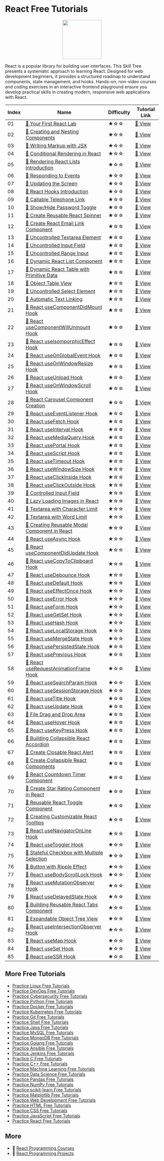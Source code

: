 # React Free Tutorials

<div align="center">
<img width="128px" src="https://file.labex.io/path/nUDMNpUKFvpT.png">
</div>

React is a popular library for building user interfaces. This Skill Tree presents a systematic approach to learning React. Designed for web development beginners, it provides a structured roadmap to understand components, state management, and hooks. Hands-on, non-video courses and coding exercises in an interactive frontend playground ensure you develop practical skills in creating modern, responsive web applications with React.

|   Index | Name                                                                                                                              | Difficulty   | Tutorial Link                                                                               |
|---------|-----------------------------------------------------------------------------------------------------------------------------------|--------------|---------------------------------------------------------------------------------------------|
|      01 | [📖 Your First React Lab](https://labex.io/tutorials/react-your-first-react-lab-92968)                                             | ★☆☆          | [🔗 View](https://labex.io/tutorials/react-your-first-react-lab-92968)                       |
|      02 | [📖 Creating and Nesting Components](https://labex.io/tutorials/react-creating-and-nesting-components-100371)                      | ★☆☆          | [🔗 View](https://labex.io/tutorials/react-creating-and-nesting-components-100371)           |
|      03 | [📖 Writing Markup with JSX](https://labex.io/tutorials/react-writing-markup-with-jsx-100376)                                      | ★☆☆          | [🔗 View](https://labex.io/tutorials/react-writing-markup-with-jsx-100376)                   |
|      04 | [📖 Conditional Rendering in React](https://labex.io/tutorials/react-conditional-rendering-in-react-100370)                        | ★☆☆          | [🔗 View](https://labex.io/tutorials/react-conditional-rendering-in-react-100370)            |
|      05 | [📖 Rendering React Lists Introduction](https://labex.io/tutorials/react-rendering-react-lists-introduction-100372)                | ★☆☆          | [🔗 View](https://labex.io/tutorials/react-rendering-react-lists-introduction-100372)        |
|      06 | [📖 Responding to Events](https://labex.io/tutorials/react-responding-to-events-100373)                                            | ★☆☆          | [🔗 View](https://labex.io/tutorials/react-responding-to-events-100373)                      |
|      07 | [📖 Updating the Screen](https://labex.io/tutorials/react-updating-the-screen-100374)                                              | ★☆☆          | [🔗 View](https://labex.io/tutorials/react-updating-the-screen-100374)                       |
|      08 | [📖 React Hooks Introduction](https://labex.io/tutorials/react-react-hooks-introduction-100375)                                    | ★☆☆          | [🔗 View](https://labex.io/tutorials/react-react-hooks-introduction-100375)                  |
|      09 | [📖 Callable Telephone Link](https://labex.io/tutorials/react-callable-telephone-link-38342)                                       | ★☆☆          | [🔗 View](https://labex.io/tutorials/react-callable-telephone-link-38342)                    |
|      10 | [📖 Show/Hide Password Toggle](https://labex.io/tutorials/react-show-hide-password-toggle-38358)                                   | ★☆☆          | [🔗 View](https://labex.io/tutorials/react-show-hide-password-toggle-38358)                  |
|      11 | [📖 Create Reusable React Spinner](https://labex.io/tutorials/react-create-reusable-react-spinner-38353)                           | ★☆☆          | [🔗 View](https://labex.io/tutorials/react-create-reusable-react-spinner-38353)              |
|      12 | [📖 Create React Email Link Component](https://labex.io/tutorials/react-create-react-email-link-component-38354)                   | ★☆☆          | [🔗 View](https://labex.io/tutorials/react-create-react-email-link-component-38354)          |
|      13 | [📖 Uncontrolled Textarea Element](https://labex.io/tutorials/react-uncontrolled-textarea-element-38365)                           | ★☆☆          | [🔗 View](https://labex.io/tutorials/react-uncontrolled-textarea-element-38365)              |
|      14 | [📖 Uncontrolled Input Field](https://labex.io/tutorials/react-uncontrolled-input-field-38369)                                     | ★☆☆          | [🔗 View](https://labex.io/tutorials/react-uncontrolled-input-field-38369)                   |
|      15 | [📖 Uncontrolled Range Input](https://labex.io/tutorials/react-uncontrolled-range-input-38361)                                     | ★☆☆          | [🔗 View](https://labex.io/tutorials/react-uncontrolled-range-input-38361)                   |
|      16 | [📖 Dynamic React List Component](https://labex.io/tutorials/react-dynamic-react-list-component-38347)                             | ★☆☆          | [🔗 View](https://labex.io/tutorials/react-dynamic-react-list-component-38347)               |
|      17 | [📖 Dynamic React Table with Primitive Data](https://labex.io/tutorials/react-dynamic-react-table-with-primitive-data-38348)       | ★☆☆          | [🔗 View](https://labex.io/tutorials/react-dynamic-react-table-with-primitive-data-38348)    |
|      18 | [📖 Object Table View](https://labex.io/tutorials/react-object-table-view-38355)                                                   | ★☆☆          | [🔗 View](https://labex.io/tutorials/react-object-table-view-38355)                          |
|      19 | [📖 Uncontrolled Select Element](https://labex.io/tutorials/react-uncontrolled-select-element-38360)                               | ★☆☆          | [🔗 View](https://labex.io/tutorials/react-uncontrolled-select-element-38360)                |
|      20 | [📖 Automatic Text Linking](https://labex.io/tutorials/react-automatic-text-linking-38341)                                         | ★☆☆          | [🔗 View](https://labex.io/tutorials/react-automatic-text-linking-38341)                     |
|      21 | [📖 React useComponentDidMount Hook](https://labex.io/tutorials/react-react-usecomponentdidmount-hook-38374)                       | ★☆☆          | [🔗 View](https://labex.io/tutorials/react-react-usecomponentdidmount-hook-38374)            |
|      22 | [📖 React useComponentWillUnmount Hook](https://labex.io/tutorials/react-react-usecomponentwillunmount-hook-38376)                 | ★☆☆          | [🔗 View](https://labex.io/tutorials/react-react-usecomponentwillunmount-hook-38376)         |
|      23 | [📖 React useIsomporphicEffect Hook](https://labex.io/tutorials/react-react-useisomporphiceffect-hook-38391)                       | ★☆☆          | [🔗 View](https://labex.io/tutorials/react-react-useisomporphiceffect-hook-38391)            |
|      24 | [📖 React useOnGlobalEvent Hook](https://labex.io/tutorials/react-react-useonglobalevent-hook-38399)                               | ★☆☆          | [🔗 View](https://labex.io/tutorials/react-react-useonglobalevent-hook-38399)                |
|      25 | [📖 React useOnWindowResize Hook](https://labex.io/tutorials/react-react-useonwindowresize-hook-38400)                             | ★☆☆          | [🔗 View](https://labex.io/tutorials/react-react-useonwindowresize-hook-38400)               |
|      26 | [📖 React useUnload Hook](https://labex.io/tutorials/react-react-useunload-hook-38414)                                             | ★☆☆          | [🔗 View](https://labex.io/tutorials/react-react-useunload-hook-38414)                       |
|      27 | [📖 React useOnWindowScroll Hook](https://labex.io/tutorials/react-react-useonwindowscroll-hook-38401)                             | ★☆☆          | [🔗 View](https://labex.io/tutorials/react-react-useonwindowscroll-hook-38401)               |
|      28 | [📖 React Carousel Component Creation](https://labex.io/tutorials/react-react-carousel-component-creation-38343)                   | ★☆☆          | [🔗 View](https://labex.io/tutorials/react-react-carousel-component-creation-38343)          |
|      29 | [📖 React useEventListener Hook](https://labex.io/tutorials/react-react-useeventlistener-hook-38383)                               | ★☆☆          | [🔗 View](https://labex.io/tutorials/react-react-useeventlistener-hook-38383)                |
|      30 | [📖 React useFetch Hook](https://labex.io/tutorials/react-react-usefetch-hook-38384)                                               | ★☆☆          | [🔗 View](https://labex.io/tutorials/react-react-usefetch-hook-38384)                        |
|      31 | [📖 React useInterval Hook](https://labex.io/tutorials/react-react-useinterval-hook-38390)                                         | ★☆☆          | [🔗 View](https://labex.io/tutorials/react-react-useinterval-hook-38390)                     |
|      32 | [📖 React useMediaQuery Hook](https://labex.io/tutorials/react-react-usemediaquery-hook-38395)                                     | ★☆☆          | [🔗 View](https://labex.io/tutorials/react-react-usemediaquery-hook-38395)                   |
|      33 | [📖 React usePortal Hook](https://labex.io/tutorials/react-react-useportal-hook-38403)                                             | ★☆☆          | [🔗 View](https://labex.io/tutorials/react-react-useportal-hook-38403)                       |
|      34 | [📖 React useScript Hook](https://labex.io/tutorials/react-react-usescript-hook-38406)                                             | ★☆☆          | [🔗 View](https://labex.io/tutorials/react-react-usescript-hook-38406)                       |
|      35 | [📖 React useTimeout Hook](https://labex.io/tutorials/react-react-usetimeout-hook-38411)                                           | ★☆☆          | [🔗 View](https://labex.io/tutorials/react-react-usetimeout-hook-38411)                      |
|      36 | [📖 React useWindowSize Hook](https://labex.io/tutorials/react-react-usewindowsize-hook-38416)                                     | ★☆☆          | [🔗 View](https://labex.io/tutorials/react-react-usewindowsize-hook-38416)                   |
|      37 | [📖 React useClickInside Hook](https://labex.io/tutorials/react-react-useclickinside-hook-38372)                                   | ★☆☆          | [🔗 View](https://labex.io/tutorials/react-react-useclickinside-hook-38372)                  |
|      38 | [📖 React useClickOutside Hook](https://labex.io/tutorials/react-react-useclickoutside-hook-38373)                                 | ★☆☆          | [🔗 View](https://labex.io/tutorials/react-react-useclickoutside-hook-38373)                 |
|      39 | [📖 Controlled Input Field](https://labex.io/tutorials/react-controlled-input-field-38345)                                         | ★☆☆          | [🔗 View](https://labex.io/tutorials/react-controlled-input-field-38345)                     |
|      40 | [📖 Lazy Loading Images in React](https://labex.io/tutorials/react-lazy-loading-images-in-react-38350)                             | ★☆☆          | [🔗 View](https://labex.io/tutorials/react-lazy-loading-images-in-react-38350)               |
|      41 | [📖 Textarea with Character Limit](https://labex.io/tutorials/react-textarea-with-character-limit-38351)                           | ★☆☆          | [🔗 View](https://labex.io/tutorials/react-textarea-with-character-limit-38351)              |
|      42 | [📖 Textarea with Word Limit](https://labex.io/tutorials/react-textarea-with-word-limit-38352)                                     | ★☆☆          | [🔗 View](https://labex.io/tutorials/react-textarea-with-word-limit-38352)                   |
|      43 | [📖 Creating Reusable Modal Component in React](https://labex.io/tutorials/react-creating-reusable-modal-component-in-react-38356) | ★☆☆          | [🔗 View](https://labex.io/tutorials/react-creating-reusable-modal-component-in-react-38356) |
|      44 | [📖 React useAsync Hook](https://labex.io/tutorials/react-react-useasync-hook-38370)                                               | ★☆☆          | [🔗 View](https://labex.io/tutorials/react-react-useasync-hook-38370)                        |
|      45 | [📖 React useComponentDidUpdate Hook](https://labex.io/tutorials/react-react-usecomponentdidupdate-hook-38375)                     | ★☆☆          | [🔗 View](https://labex.io/tutorials/react-react-usecomponentdidupdate-hook-38375)           |
|      46 | [📖 React useCopyToClipboard Hook](https://labex.io/tutorials/react-react-usecopytoclipboard-hook-38377)                           | ★☆☆          | [🔗 View](https://labex.io/tutorials/react-react-usecopytoclipboard-hook-38377)              |
|      47 | [📖 React useDebounce Hook](https://labex.io/tutorials/react-react-usedebounce-hook-38378)                                         | ★☆☆          | [🔗 View](https://labex.io/tutorials/react-react-usedebounce-hook-38378)                     |
|      48 | [📖 React useDefault Hook](https://labex.io/tutorials/react-react-usedefault-hook-38379)                                           | ★☆☆          | [🔗 View](https://labex.io/tutorials/react-react-usedefault-hook-38379)                      |
|      49 | [📖 React useEffectOnce Hook](https://labex.io/tutorials/react-react-useeffectonce-hook-38381)                                     | ★☆☆          | [🔗 View](https://labex.io/tutorials/react-react-useeffectonce-hook-38381)                   |
|      50 | [📖 React useError Hook](https://labex.io/tutorials/react-react-useerror-hook-38382)                                               | ★☆☆          | [🔗 View](https://labex.io/tutorials/react-react-useerror-hook-38382)                        |
|      51 | [📖 React useForm Hook](https://labex.io/tutorials/react-react-useform-hook-38385)                                                 | ★☆☆          | [🔗 View](https://labex.io/tutorials/react-react-useform-hook-38385)                         |
|      52 | [📖 React useGetSet Hook](https://labex.io/tutorials/react-react-usegetset-hook-38386)                                             | ★☆☆          | [🔗 View](https://labex.io/tutorials/react-react-usegetset-hook-38386)                       |
|      53 | [📖 React useHash Hook](https://labex.io/tutorials/react-react-usehash-hook-38387)                                                 | ★☆☆          | [🔗 View](https://labex.io/tutorials/react-react-usehash-hook-38387)                         |
|      54 | [📖 React useLocalStorage Hook](https://labex.io/tutorials/react-react-uselocalstorage-hook-38393)                                 | ★☆☆          | [🔗 View](https://labex.io/tutorials/react-react-uselocalstorage-hook-38393)                 |
|      55 | [📖 React useMergeState Hook](https://labex.io/tutorials/react-react-usemergestate-hook-38396)                                     | ★☆☆          | [🔗 View](https://labex.io/tutorials/react-react-usemergestate-hook-38396)                   |
|      56 | [📖 React usePersistedState Hook](https://labex.io/tutorials/react-react-usepersistedstate-hook-38402)                             | ★☆☆          | [🔗 View](https://labex.io/tutorials/react-react-usepersistedstate-hook-38402)               |
|      57 | [📖 React usePrevious Hook](https://labex.io/tutorials/react-react-useprevious-hook-38404)                                         | ★☆☆          | [🔗 View](https://labex.io/tutorials/react-react-useprevious-hook-38404)                     |
|      58 | [📖 React useRequestAnimationFrame Hook](https://labex.io/tutorials/react-react-userequestanimationframe-hook-38405)               | ★☆☆          | [🔗 View](https://labex.io/tutorials/react-react-userequestanimationframe-hook-38405)        |
|      59 | [📖 React useSearchParam Hook](https://labex.io/tutorials/react-react-usesearchparam-hook-38407)                                   | ★☆☆          | [🔗 View](https://labex.io/tutorials/react-react-usesearchparam-hook-38407)                  |
|      60 | [📖 React useSessionStorage Hook](https://labex.io/tutorials/react-react-usesessionstorage-hook-38408)                             | ★☆☆          | [🔗 View](https://labex.io/tutorials/react-react-usesessionstorage-hook-38408)               |
|      61 | [📖 React useTitle Hook](https://labex.io/tutorials/react-react-usetitle-hook-38412)                                               | ★☆☆          | [🔗 View](https://labex.io/tutorials/react-react-usetitle-hook-38412)                        |
|      62 | [📖 React useUpdate Hook](https://labex.io/tutorials/react-react-useupdate-hook-38415)                                             | ★☆☆          | [🔗 View](https://labex.io/tutorials/react-react-useupdate-hook-38415)                       |
|      63 | [📖 File Drag and Drop Area](https://labex.io/tutorials/react-file-drag-and-drop-area-38349)                                       | ★☆☆          | [🔗 View](https://labex.io/tutorials/react-file-drag-and-drop-area-38349)                    |
|      64 | [📖 React useHover Hook](https://labex.io/tutorials/react-react-usehover-hook-38388)                                               | ★☆☆          | [🔗 View](https://labex.io/tutorials/react-react-usehover-hook-38388)                        |
|      65 | [📖 React useKeyPress Hook](https://labex.io/tutorials/react-react-usekeypress-hook-38392)                                         | ★☆☆          | [🔗 View](https://labex.io/tutorials/react-react-usekeypress-hook-38392)                     |
|      66 | [📖 Building Collapsible React Accordion](https://labex.io/tutorials/react-building-collapsible-react-accordion-38339)             | ★☆☆          | [🔗 View](https://labex.io/tutorials/react-building-collapsible-react-accordion-38339)       |
|      67 | [📖 Create Closable React Alert](https://labex.io/tutorials/react-create-closable-react-alert-38340)                               | ★☆☆          | [🔗 View](https://labex.io/tutorials/react-create-closable-react-alert-38340)                |
|      68 | [📖 Create Collapsible React Components](https://labex.io/tutorials/react-create-collapsible-react-components-38344)               | ★☆☆          | [🔗 View](https://labex.io/tutorials/react-create-collapsible-react-components-38344)        |
|      69 | [📖 React Countdown Timer Component](https://labex.io/tutorials/react-react-countdown-timer-component-38346)                       | ★☆☆          | [🔗 View](https://labex.io/tutorials/react-react-countdown-timer-component-38346)            |
|      70 | [📖 Create Star Rating Component in React](https://labex.io/tutorials/react-create-star-rating-component-in-react-38362)           | ★☆☆          | [🔗 View](https://labex.io/tutorials/react-create-star-rating-component-in-react-38362)      |
|      71 | [📖 Reusable React Toggle Component](https://labex.io/tutorials/react-reusable-react-toggle-component-38366)                       | ★☆☆          | [🔗 View](https://labex.io/tutorials/react-reusable-react-toggle-component-38366)            |
|      72 | [📖 Creating Customizable React Tooltips](https://labex.io/tutorials/react-creating-customizable-react-tooltips-38367)             | ★☆☆          | [🔗 View](https://labex.io/tutorials/react-creating-customizable-react-tooltips-38367)       |
|      73 | [📖 React useNavigatorOnLine Hook](https://labex.io/tutorials/react-react-usenavigatoronline-hook-38398)                           | ★☆☆          | [🔗 View](https://labex.io/tutorials/react-react-usenavigatoronline-hook-38398)              |
|      74 | [📖 React useToggler Hook](https://labex.io/tutorials/react-react-usetoggler-hook-38413)                                           | ★☆☆          | [🔗 View](https://labex.io/tutorials/react-react-usetoggler-hook-38413)                      |
|      75 | [📖 Stateful Checkbox with Multiple Selection](https://labex.io/tutorials/react-stateful-checkbox-with-multiple-selection-38357)   | ★☆☆          | [🔗 View](https://labex.io/tutorials/react-stateful-checkbox-with-multiple-selection-38357)  |
|      76 | [📖 Button with Ripple Effect](https://labex.io/tutorials/react-button-with-ripple-effect-38359)                                   | ★☆☆          | [🔗 View](https://labex.io/tutorials/react-button-with-ripple-effect-38359)                  |
|      77 | [📖 React useBodyScrollLock Hook](https://labex.io/tutorials/react-react-usebodyscrolllock-hook-38371)                             | ★☆☆          | [🔗 View](https://labex.io/tutorials/react-react-usebodyscrolllock-hook-38371)               |
|      78 | [📖 React useMutationObserver Hook](https://labex.io/tutorials/react-react-usemutationobserver-hook-38397)                         | ★☆☆          | [🔗 View](https://labex.io/tutorials/react-react-usemutationobserver-hook-38397)             |
|      79 | [📖 React useDelayedState Hook](https://labex.io/tutorials/react-react-usedelayedstate-hook-38380)                                 | ★☆☆          | [🔗 View](https://labex.io/tutorials/react-react-usedelayedstate-hook-38380)                 |
|      80 | [📖 Building Reusable React Tabs Component](https://labex.io/tutorials/react-building-reusable-react-tabs-component-38363)         | ★☆☆          | [🔗 View](https://labex.io/tutorials/react-building-reusable-react-tabs-component-38363)     |
|      81 | [📖 Expandable Object Tree View](https://labex.io/tutorials/react-expandable-object-tree-view-38368)                               | ★☆☆          | [🔗 View](https://labex.io/tutorials/react-expandable-object-tree-view-38368)                |
|      82 | [📖 React useIntersectionObserver Hook](https://labex.io/tutorials/react-react-useintersectionobserver-hook-38389)                 | ★☆☆          | [🔗 View](https://labex.io/tutorials/react-react-useintersectionobserver-hook-38389)         |
|      83 | [📖 React useMap Hook](https://labex.io/tutorials/react-react-usemap-hook-38394)                                                   | ★☆☆          | [🔗 View](https://labex.io/tutorials/react-react-usemap-hook-38394)                          |
|      84 | [📖 React useSet Hook](https://labex.io/tutorials/react-react-useset-hook-38409)                                                   | ★☆☆          | [🔗 View](https://labex.io/tutorials/react-react-useset-hook-38409)                          |
|      85 | [📖 React useSSR Hook](https://labex.io/tutorials/react-react-usessr-hook-38410)                                                   | ★☆☆          | [🔗 View](https://labex.io/tutorials/react-react-usessr-hook-38410)                          |

## More Free Tutorials

- [Practice Linux Free Tutorials](https://github.com/labex-labs/linux-free-tutorials)
- [Practice DevOps Free Tutorials](https://github.com/labex-labs/devops-free-tutorials)
- [Practice Cybersecurity Free Tutorials](https://github.com/labex-labs/cybersecurity-free-tutorials)
- [Practice Python Free Tutorials](https://github.com/labex-labs/python-free-tutorials)
- [Practice Docker Free Tutorials](https://github.com/labex-labs/docker-free-tutorials)
- [Practice Kubernetes Free Tutorials](https://github.com/labex-labs/kubernetes-free-tutorials)
- [Practice Git Free Tutorials](https://github.com/labex-labs/git-free-tutorials)
- [Practice Shell Free Tutorials](https://github.com/labex-labs/shell-free-tutorials)
- [Practice Java Free Tutorials](https://github.com/labex-labs/java-free-tutorials)
- [Practice MySQL Free Tutorials](https://github.com/labex-labs/mysql-free-tutorials)
- [Practice MongoDB Free Tutorials](https://github.com/labex-labs/mongodb-free-tutorials)
- [Practice Golang Free Tutorials](https://github.com/labex-labs/go-free-tutorials)
- [Practice Ansible Free Tutorials](https://github.com/labex-labs/ansible-free-tutorials)
- [Practice Jenkins Free Tutorials](https://github.com/labex-labs/jenkins-free-tutorials)
- [Practice C Free Tutorials](https://github.com/labex-labs/c-free-tutorials)
- [Practice C++ Free Tutorials](https://github.com/labex-labs/cpp-free-tutorials)
- [Practice Machine Learning Free Tutorials](https://github.com/labex-labs/ml-free-tutorials)
- [Practice Data Science Free Tutorials](https://github.com/labex-labs/data-science-free-tutorials)
- [Practice Pandas Free Tutorials](https://github.com/labex-labs/pandas-free-tutorials)
- [Practice NumPy Free Tutorials](https://github.com/labex-labs/numpy-free-tutorials)
- [Practice scikit-learn Free Tutorials](https://github.com/labex-labs/sklearn-free-tutorials)
- [Practice Matplotlib Free Tutorials](https://github.com/labex-labs/matplotlib-free-tutorials)
- [Practice Web Development Free Tutorials](https://github.com/labex-labs/web-development-free-tutorials)
- [Practice HTML Free Tutorials](https://github.com/labex-labs/html-free-tutorials)
- [Practice CSS Free Tutorials](https://github.com/labex-labs/css-free-tutorials)
- [Practice JavaScript Free Tutorials](https://github.com/labex-labs/javascript-free-tutorials)
- [Practice React Free Tutorials](https://github.com/labex-labs/react-free-tutorials)


## More

- 🔗 [React Programming Courses](https://github.com/labex-labs/awesome-programming-courses)
- 🔗 [React Programming Projects](https://github.com/labex-labs/awesome-programming-projects)

